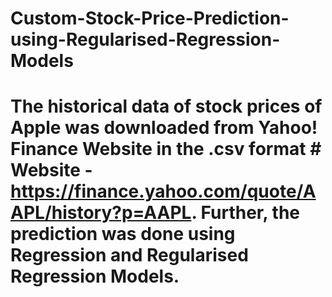 # Custom-Stock-Price-Prediction-using-Regularised-Regression-Models
# The historical data of stock prices of Apple was downloaded from Yahoo! Finance Website in the .csv format # Website - https://finance.yahoo.com/quote/AAPL/history?p=AAPL. Further, the prediction was done using Regression and Regularised Regression Models.
